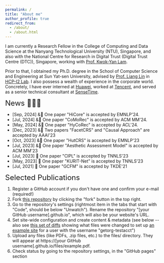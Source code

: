 ```yaml
---
permalink: /
title: "About me"
author_profile: true
redirect_from: 
  - /about/
  - /about.html
---
```


I am currently a Research Fellow in the College of Computing and Data Science at the Nanyang Technological University (NTU), Singapore, and also with the National Centre for Research in Digital Trust (Digital Trust Centre (DTC)), Singapore, working with [Prof. Kwok-Yan Lam](https://personal.ntu.edu.sg/kwokyan.lam/). 

Prior to that, I obtained my Ph.D. degree in the School of Computer Science and Engineering at Sun Yat-sen University, advised by [Prof. Liang Lin](http://www.linliang.net/) in [HCP-I2 Lab](https://www.sysu-hcp.net/home/). I also possess a wealth of experience in the corporate world. Concretely, I have ever interned at [Huawei](https://www.huawei.com/cn/?ic_medium=direct&ic_source=surlent), worked at [Tencent](https://www.tencent.com/en-us/), and served as a senior technical consultant at [SenseTime](https://www.sensetime.com/en).

<font size="5">News :rocket::rocket::rocket:</font>
* [Sep, 2024] &:sunflower: One paper "HiCore" is accepted by EMNLP'24. 
* [Jul, 2024] &:sunflower: One paper "CoMoRec" is accepted by ACM MM'24. 
* [May, 2024] &:sunflower: One paper "HyCoRec" is accepted by ACL'24.
* [Dec, 2023] &:sunflower:  Two papers "FacetCRS" and "Causal Approach" are accepted by AAAI'23
* [Oct, 2023] &:sunflower: One paper "HutCRS" is accepted by EMNLP'23
* [Jul, 2023] &:sunflower: One paper "Aesthetic Assessment Model" is accepted by ACM MM'23
* [Jul, 2023] :sunflower: One paper "CIPL" is accepted by TNNLS'23
* [May, 2023] :sunflower: One paper "KURIT-Net" is accepted by TNNLS'23
* [Jul, 2021] :sunflower: One paper "GCFM" is accepted by TKDE'21


<font size="5">Selected Publications</font>
1. Register a GitHub account if you don't have one and confirm your e-mail (required!)
1. Fork [this repository](https://github.com/academicpages/academicpages.github.io) by clicking the "fork" button in the top right. 
1. Go to the repository's settings (rightmost item in the tabs that start with "Code", should be below "Unwatch"). Rename the repository "[your GitHub username].github.io", which will also be your website's URL.
1. Set site-wide configuration and create content & metadata (see below -- also see [this set of diffs](http://archive.is/3TPas) showing what files were changed to set up [an example site](https://getorg-testacct.github.io) for a user with the username "getorg-testacct")
1. Upload any files (like PDFs, .zip files, etc.) to the files/ directory. They will appear at https://[your GitHub username].github.io/files/example.pdf.  
1. Check status by going to the repository settings, in the "GitHub pages" section
